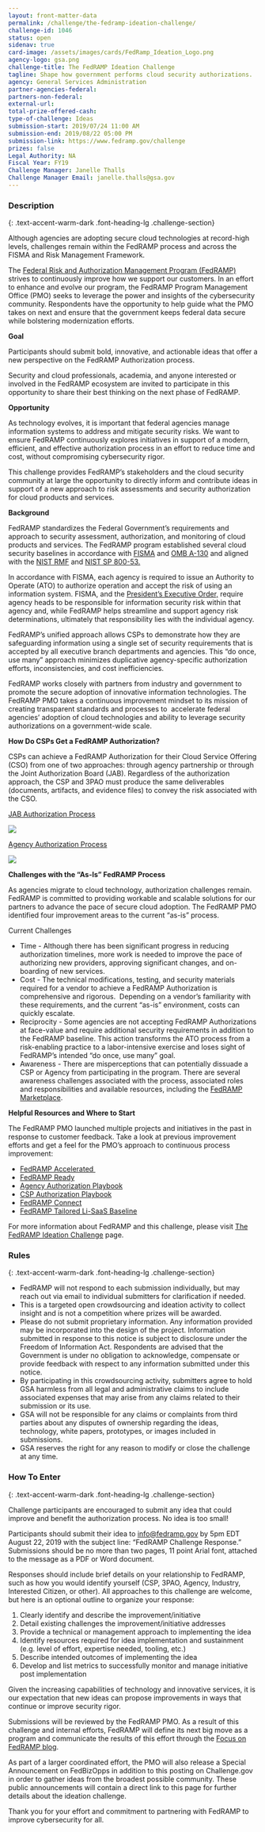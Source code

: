 ```yaml
---
layout: front-matter-data
permalink: /challenge/the-fedramp-ideation-challenge/
challenge-id: 1046
status: open
sidenav: true
card-image: /assets/images/cards/FedRamp_Ideation_Logo.png
agency-logo: gsa.png
challenge-title: The FedRAMP Ideation Challenge
tagline: Shape how government performs cloud security authorizations.
agency: General Services Administration
partner-agencies-federal: 
partners-non-federal: 
external-url:
total-prize-offered-cash: 
type-of-challenge: Ideas
submission-start: 2019/07/24 11:00 AM
submission-end: 2019/08/22 05:00 PM
submission-link: https://www.fedramp.gov/challenge
prizes: false
Legal Authority: NA
Fiscal Year: FY19
Challenge Manager: Janelle Thalls
Challenge Manager Email: janelle.thalls@gsa.gov
---
```


<!-- Description start -->
### Description
{: .text-accent-warm-dark .font-heading-lg .challenge-section}

<p>Although agencies are adopting secure cloud technologies at record-high levels, challenges remain within the FedRAMP process and across the FISMA and Risk Management Framework.&nbsp;</p>
<p>The <a href="http://www.fedramp.gov" target="_blank" rel="noopener">Federal Risk and Authorization Management Program (FedRAMP)</a> strives to continuously improve how we support our customers. In an effort to enhance and evolve our program, the FedRAMP Program Management Office (PMO) seeks to leverage the power and insights of the cybersecurity community. Respondents have the opportunity to help guide what the PMO takes on next and ensure that the government keeps federal data secure while bolstering modernization efforts.</p>
<p><strong>Goal</strong></p>
<p>Participants should submit bold, innovative, and actionable ideas that offer a new perspective on the FedRAMP Authorization process.&nbsp;</p>
<p>Security and cloud professionals, academia, and anyone interested or involved in the FedRAMP ecosystem are invited to participate in this opportunity to share their best thinking on the next phase of FedRAMP.&nbsp;</p>
<p><strong>Opportunity</strong></p>
<p>As technology evolves, it is important that federal agencies manage information systems to address and mitigate security risks. We want to ensure FedRAMP continuously explores initiatives in support of a modern, efficient, and effective authorization process in an effort to reduce time and cost, without compromising cybersecurity rigor.</p>
<p>This challenge provides FedRAMP&rsquo;s stakeholders and the cloud security community at large the opportunity to directly inform and contribute ideas in support of a new approach to risk assessments and security authorization for cloud products and services.</p>
<p><strong>Background</strong></p>
<p>FedRAMP standardizes the Federal Government&rsquo;s requirements and approach to security assessment, authorization, and monitoring of cloud products and services. The FedRAMP program established several cloud security baselines in accordance with <a href="https://www.congress.gov/113/plaws/publ283/PLAW-113publ283.pdf">FISMA</a> and <a href="https://www.whitehouse.gov/sites/whitehouse.gov/files/omb/circulars/A130/a130revised.pdf">OMB A-130</a> and aligned with the <a href="https://csrc.nist.gov/projects/risk-management/risk-management-framework-(RMF)-Overview">NIST RMF</a> and <a href="https://nvlpubs.nist.gov/nistpubs/specialpublications/nist.sp.800-53r4.pdf">NIST SP 800-53.</a>&nbsp;</p>
<p>In accordance with FISMA, each agency is required to issue an Authority to Operate (ATO) to authorize operation and accept the risk of using an information system. FISMA, and the <a href="https://www.whitehouse.gov/presidential-actions/presidential-executive-order-strengthening-cybersecurity-federal-networks-critical-infrastructure/">President&rsquo;s Executive Order,</a> require agency heads to be responsible for information security risk within that agency and, while FedRAMP helps streamline and support agency risk determinations, ultimately that responsibility lies with the individual agency.&nbsp;</p>
<p>FedRAMP&rsquo;s unified approach allows CSPs to demonstrate how they are safeguarding information using a single set of security requirements that is accepted by all executive branch departments and agencies. This &ldquo;do once, use many&rdquo; approach minimizes duplicative agency-specific authorization efforts, inconsistencies, and cost inefficiencies.&nbsp;</p>
<p>FedRAMP works closely with partners from industry and government to promote the secure adoption of innovative information technologies. The FedRAMP PMO takes a continuous improvement mindset to its mission of creating transparent standards and processes to&nbsp; accelerate federal agencies&rsquo; adoption of cloud technologies and ability to leverage security authorizations on a government-wide scale.&nbsp;</p>
<p><strong>How Do CSPs Get a FedRAMP Authorization?</strong></p>
<p>CSPs can achieve a FedRAMP Authorization for their Cloud Service Offering (CSO) from one of two approaches: through agency partnership or through the Joint Authorization Board (JAB). Regardless of the authorization approach, the CSP and 3PAO must produce the same deliverables (documents, artifacts, and evidence files) to convey the risk associated with the CSO.&nbsp;</p>
<p><a href="https://www.fedramp.gov/jab-authorization/">JAB Authorization Process</a></p>
<p><img src="{{ site.baseurl }}/assets/images/challenge-content/jab-auth.png" /></p><p><a href="https://www.fedramp.gov/agency-authorization/">Agency Authorization Process</a></p>
<p><img src="{{ site.baseurl }}/assets/images/challenge-content/agency-auth.png" /></p>
<p><strong>Challenges with the &ldquo;As-Is&rdquo; FedRAMP Process</strong></p>
<p>As agencies migrate to cloud technology, authorization challenges remain. FedRAMP is committed to providing workable and scalable solutions for our partners to advance the pace of secure cloud adoption. The FedRAMP PMO identified four improvement areas to the current &ldquo;as-is&rdquo; process.&nbsp;</p>
<p>Current Challenges</p>
<ul>
<li>Time - Although there has been significant progress in reducing authorization timelines, more work is needed to improve the pace of authorizing new providers, approving significant changes, and on-boarding of new services.&nbsp;</li>
<li>Cost - The technical modifications, testing, and security materials required for a vendor to achieve a FedRAMP Authorization is comprehensive and rigorous.&nbsp; Depending on a vendor&rsquo;s familiarity with these requirements, and the current &ldquo;as-is&rdquo; environment, costs can quickly escalate.&nbsp;</li>
<li>Reciprocity - Some agencies are not accepting FedRAMP Authorizations at face-value and require additional security requirements in addition to the FedRAMP baseline. This action transforms the ATO process from a risk-enabling practice to a labor-intensive exercise and loses sight of FedRAMP&rsquo;s intended &ldquo;do once, use many&rdquo; goal.&nbsp;</li>
<li>Awareness - There are misperceptions that can potentially dissuade a CSP or Agency from participating in the program. There are several awareness challenges associated with the process, associated roles and responsibilities and available resources, including the <a href="https://marketplace.fedramp.gov/#/products?sort=productName">FedRAMP Marketplace</a>.&nbsp;</li>
</ul>
<p><strong>Helpful Resources and Where to Start</strong></p>
<p>The FedRAMP PMO launched multiple projects and initiatives in the past in response to customer feedback. Take a look at previous improvement efforts and get a feel for the PMO&rsquo;s approach to continuous process improvement:&nbsp;&nbsp;</p>
<ul>
<li><a href="https://www.fedramp.gov/assets/resources/documents/FedRAMP_Accelerated_A_Case_Study_For_Change_Within_Government.pdf">FedRAMP Accelerated&nbsp;</a></li>
<li><a href="https://www.fedramp.gov/pursuing-a-fedramp-ready-designation/">FedRAMP Ready</a>&nbsp;</li>
<li><a href="https://www.fedramp.gov/assets/resources/documents/Agency_Authorization_Playbook.pdf">Agency Authorization Playbook</a>&nbsp;</li>
<li><a href="https://www.fedramp.gov/assets/resources/documents/CSP_Authorization_Playbook_Getting_Started_with_FedRAMP.pdf">CSP Authorization Playbook</a>&nbsp;</li>
<li><a href="https://www.fedramp.gov/assets/resources/documents/CSP_JAB_P-ATO_Prioritization_Criteria_and_Guidance.pdf">FedRAMP Connect</a></li>
<li><a href="https://www.fedramp.gov/pursuing-a-fedramp-tailored-authorization/">FedRAMP Tailored Li-SaaS Baseline</a></li>
</ul>
<p>For more information about FedRAMP and this challenge, please visit <a href="http://www.fedramp.gov/challenge">The FedRAMP Ideation Challenge</a> page.</p>


<!-- Rules start -->
### Rules 
{: .text-accent-warm-dark .font-heading-lg .challenge-section}

<ul>
<li>FedRAMP will not respond to each submission individually, but may reach out via email to individual submitters for clarification if needed.</li>
<li>This is a targeted open crowdsourcing and ideation activity to collect insight and is not a competition where prizes will be awarded.&nbsp;</li>
<li>Please do not submit proprietary information. Any information provided may be incorporated into the design of the project. Information submitted in response to this notice is subject to disclosure under the Freedom of Information Act. Respondents are advised that the Government is under no obligation to acknowledge, compensate or provide feedback with respect to any information submitted under this notice.</li>
<li>By participating in this crowdsourcing activity, submitters agree to hold GSA harmless from all legal and administrative claims to include associated expenses that may arise from any claims related to their submission or its use.</li>
<li>GSA will not be responsible for any claims or complaints from third parties about any disputes of ownership regarding the ideas, technology, white papers, prototypes, or images included in submissions.</li>
<li>GSA reserves the right for any reason to modify or close the challenge at any time.</li>
</ul>

<!--  How To Enter start -->
### How To Enter
{: .text-accent-warm-dark .font-heading-lg .challenge-section}

<p>Challenge participants are encouraged to submit any idea that could improve and benefit the authorization process. No idea is too small!&nbsp;</p>
<p>Participants should submit their idea to <a href="mailto:info@fedramp.gov">info@fedramp.gov</a> by 5pm EDT August 22, 2019 with the subject line: &ldquo;FedRAMP Challenge Response.&rdquo; Submissions should be no more than two pages, 11 point Arial font, attached to the message as a PDF or Word document.&nbsp;</p>
<p>Responses should include brief details on your relationship to FedRAMP, such as how you would identify yourself (CSP, 3PAO, Agency, Industry, Interested Citizen, or other). All approaches to this challenge are welcome, but here is an optional outline to organize your response:&nbsp;</p>
<ol>
<li>Clearly identify and describe the improvement/initiative</li>
<li>Detail existing challenges the improvement/initiative addresses</li>
<li>Provide a technical or management approach to implementing the idea&nbsp;</li>
<li>Identify resources required for idea implementation and sustainment (e.g. level of effort, expertise needed, tooling, etc.)</li>
<li>Describe intended outcomes of implementing the idea</li>
<li>Develop and list metrics to successfully monitor and manage initiative post implementation&nbsp;&nbsp;</li>
</ol>
<p>Given the increasing capabilities of technology and innovative services, it is our expectation that new ideas can propose improvements in ways that continue or improve security rigor.&nbsp;</p>
<p>Submissions will be reviewed by the FedRAMP PMO. As a result of this challenge and internal efforts, FedRAMP will define its next big move as a program and communicate the results of this effort through the <a href="https://www.fedramp.gov/blog/">Focus on FedRAMP blog</a>.&nbsp;</p>
<p>As part of a larger coordinated effort, the PMO will also release a Special Announcement on FedBizOpps in addition to this posting on Challenge.gov in order to gather ideas from the broadest possible community. These public announcements will contain a direct link to this page for further details about the ideation challenge.&nbsp;</p>
<p>Thank you for your effort and commitment to partnering with FedRAMP to improve cybersecurity for all.</p>
